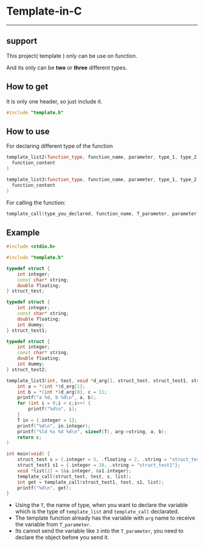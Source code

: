 # Template-in-C
---
## support

This project( template ) only can be use on function.

And its only can be **two** or **three** different types.

## How to get
It is only one header, so just include it.
```cpp
#include "template.h"
```

## How to use
For declaring different type of the function
```cpp
template_list2(function_type, function_name, parameter, type_1, type_2,
  function_content
)
```
```cpp
template_list3(function_type, function_name, parameter, type_1, type_2, type3,
  function_content
)
```

For calling the function:
```cpp
template_call(type_you_declared, function_name, T_parameter, parameter);
```

## Example
```cpp
#include <stdio.h>

#include "template.h"

typedef struct {
    int integer;
    const char* string;
    double floating;
} struct_test;

typedef struct {
    int integer;
    const char* string;
    double floating;
    int dummy;
} struct_test1;

typedef struct {
    int integer;
    const char* string;
    double floating;
    int dummy;
} struct_test2;

template_list3(int, test, void *d_arg[], struct_test, struct_test1, struct_test2,
    int a = *(int *)d_arg[1];
    int b = *(int *)d_arg[0], c = 11;
    printf("a %d, b %d\n", a, b);
    for (int i = 0;i < c;i++) {
        printf("%d\n", i);
    }
    T in = {.integer = 1};
    printf("%d\n", in.integer);
    printf("%ld %s %d %d\n", sizeof(T), arg->string, a, b);
    return c;
)

int main(void) {
    struct_test s = {.integer = 5, .floating = 2, .string = "struct_test"};
    struct_test1 s1 = {.integer = 10, .string = "struct_test1"};
    void *list[2] = {&s.integer, &s1.integer};
    template_call(struct_test, test, s, list);
    int get = template_call(struct_test1, test, s1, list);
    printf("%d\n", get);
}
```

* Using the `T`, the name of type, when you want to declare the variable which is the type of `template_list` and `template_call` declarated.  
* The template function already has the variable with `arg` name to receive the variable from `T_parameter`. 
* Its cannot send the variable like `3` into the `T_parameter`, you need to declare the object before you send it.

